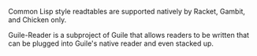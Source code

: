 Common Lisp style readtables are supported natively by Racket, Gambit, and Chicken only.

Guile-Reader is a subproject of Guile that allows readers to be written
that can be plugged into Guile's native reader and even stacked up.